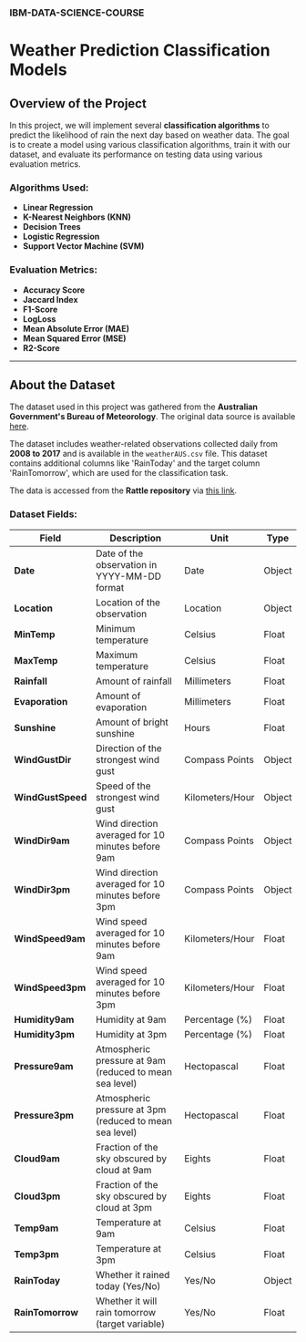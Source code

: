### IBM-DATA-SCIENCE-COURSE

# Weather Prediction Classification Models

## Overview of the Project

In this project, we will implement several **classification algorithms** to predict the likelihood of rain the next day based on weather data. The goal is to create a model using various classification algorithms, train it with our dataset, and evaluate its performance on testing data using various evaluation metrics.

### Algorithms Used:
- **Linear Regression**
- **K-Nearest Neighbors (KNN)**
- **Decision Trees**
- **Logistic Regression**
- **Support Vector Machine (SVM)**

### Evaluation Metrics:
- **Accuracy Score**
- **Jaccard Index**
- **F1-Score**
- **LogLoss**
- **Mean Absolute Error (MAE)**
- **Mean Squared Error (MSE)**
- **R2-Score**

---

## About the Dataset

The dataset used in this project was gathered from the **Australian Government's Bureau of Meteorology**. The original data source is available [here](http://www.bom.gov.au/climate/dwo/).

The dataset includes weather-related observations collected daily from **2008 to 2017** and is available in the `weatherAUS.csv` file. This dataset contains additional columns like 'RainToday' and the target column 'RainTomorrow', which are used for the classification task.

The data is accessed from the **Rattle repository** via [this link](https://bitbucket.org/kayontoga/rattle/src/master/data/weatherAUS.RData).

### Dataset Fields:

| Field             | Description                                                     | Unit                | Type   |
|-------------------|-----------------------------------------------------------------|---------------------|--------|
| **Date**          | Date of the observation in YYYY-MM-DD format                    | Date                | Object |
| **Location**      | Location of the observation                                     | Location            | Object |
| **MinTemp**       | Minimum temperature                                             | Celsius             | Float  |
| **MaxTemp**       | Maximum temperature                                             | Celsius             | Float  |
| **Rainfall**      | Amount of rainfall                                              | Millimeters         | Float  |
| **Evaporation**   | Amount of evaporation                                           | Millimeters         | Float  |
| **Sunshine**      | Amount of bright sunshine                                       | Hours               | Float  |
| **WindGustDir**   | Direction of the strongest wind gust                            | Compass Points      | Object |
| **WindGustSpeed** | Speed of the strongest wind gust                                | Kilometers/Hour     | Object |
| **WindDir9am**    | Wind direction averaged for 10 minutes before 9am               | Compass Points      | Object |
| **WindDir3pm**    | Wind direction averaged for 10 minutes before 3pm               | Compass Points      | Object |
| **WindSpeed9am**  | Wind speed averaged for 10 minutes before 9am                   | Kilometers/Hour     | Float  |
| **WindSpeed3pm**  | Wind speed averaged for 10 minutes before 3pm                   | Kilometers/Hour     | Float  |
| **Humidity9am**   | Humidity at 9am                                                 | Percentage (%)      | Float  |
| **Humidity3pm**   | Humidity at 3pm                                                 | Percentage (%)      | Float  |
| **Pressure9am**   | Atmospheric pressure at 9am (reduced to mean sea level)        | Hectopascal         | Float  |
| **Pressure3pm**   | Atmospheric pressure at 3pm (reduced to mean sea level)        | Hectopascal         | Float  |
| **Cloud9am**      | Fraction of the sky obscured by cloud at 9am                    | Eights              | Float  |
| **Cloud3pm**      | Fraction of the sky obscured by cloud at 3pm                    | Eights              | Float  |
| **Temp9am**       | Temperature at 9am                                              | Celsius             | Float  |
| **Temp3pm**       | Temperature at 3pm                                              | Celsius             | Float  |
| **RainToday**     | Whether it rained today (Yes/No)                                | Yes/No              | Object |
| **RainTomorrow**  | Whether it will rain tomorrow (target variable)                | Yes/No              | Float  |

